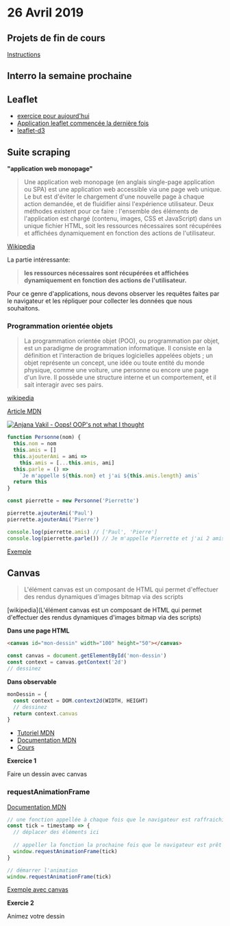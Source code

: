 # 26 Avril 2019

## Projets de fin de cours

[Instructions](https://github.com/idris-maps/heig-datavis-2019/tree/master/projets)

## Interro la semaine prochaine

## Leaflet

* [exercice pour aujourd'hui](https://github.com/idris-maps/heig-datavis-2019/tree/master/20190412-geodonnees/exercice_leaflet)
* [Application leaflet commencée la dernière fois](https://github.com/idris-maps/leaflet-osm-apis)
* [leaflet-d3](https://observablehq.com/@idris-maps/leaflet-et-d3)


## Suite scraping

**"application web monopage"**

> Une application web monopage (en anglais single-page application ou SPA) est une application web accessible via une page web unique. Le but est d'éviter le chargement d'une nouvelle page à chaque action demandée, et de fluidifier ainsi l'expérience utilisateur. Deux méthodes existent pour ce faire : l'ensemble des éléments de l'application est chargé (contenu, images, CSS et JavaScript) dans un unique fichier HTML, soit les ressources nécessaires sont récupérées et affichées dynamiquement en fonction des actions de l'utilisateur.

[Wikipedia](https://fr.wikipedia.org/wiki/Application_web_monopage)

La partie intéressante: 

> **les ressources nécessaires sont récupérées et affichées dynamiquement en fonction des actions de l'utilisateur.**

Pour ce genre d'applications, nous devons observer les requêtes faites par le navigateur et les répliquer pour collecter les données que nous souhaitons.

### Programmation orientée objets

> La programmation orientée objet (POO), ou programmation par objet, est un paradigme de programmation informatique. Il consiste en la définition et l'interaction de briques logicielles appelées objets ; un objet représente un concept, une idée ou toute entité du monde physique, comme une voiture, une personne ou encore une page d'un livre. Il possède une structure interne et un comportement, et il sait interagir avec ses pairs.

[wikipedia](https://fr.wikipedia.org/wiki/Programmation_orient%C3%A9e_objet)

[Article MDN](https://developer.mozilla.org/en-US/docs/Learn/JavaScript/Objects/Object-oriented_JS)

[![Anjana Vakil - Oops! OOP's not what I thought](https://img.youtube.com/vi/qMdxExJCD5s/0.jpg)](https://www.youtube.com/watch?v=qMdxExJCD5s)

```javascript
function Personne(nom) {
  this.nom = nom
  this.amis = []
  this.ajouterAmi = ami =>
    this.amis = [...this.amis, ami]
  this.parle = () =>
    `Je m'appelle ${this.nom} et j'ai ${this.amis.length} amis`
  return this
}

const pierrette = new Personne('Pierrette')

pierrette.ajouterAmi('Paul')
pierrette.ajouterAmi('Pierre')

console.log(pierrette.amis) // ['Paul', 'Pierre']
console.log(pierrette.parle()) // Je m'appelle Pierrette et j'ai 2 amis
```

[Exemple](https://github.com/idris-maps/heig-datavis-2019/blob/master/20190426-canvas/exemples/exemple_raf.html)

## Canvas

> L'élément canvas est un composant de HTML qui permet d'effectuer des rendus dynamiques d'images bitmap via des scripts

[wikipedia](L'élément canvas est un composant de HTML qui permet d'effectuer des rendus dynamiques d'images bitmap via des scripts)

**Dans une page HTML**

```html
<canvas id="mon-dessin" width="100" height="50"></canvas>
```

```javascript
const canvas = document.getElementById('mon-dessin')
const context = canvas.getContext('2d')
// dessinez
```

**Dans observable**

```javascript
monDessin = {
  const context = DOM.context2d(WIDTH, HEIGHT)
  // dessinez
  return context.canvas
}
```

* [Tutoriel MDN](https://developer.mozilla.org/en-US/docs/Web/API/Canvas_API/Tutorial)
* [Documentation MDN](https://developer.mozilla.org/en-US/docs/Web/API/CanvasRenderingContext2D)
* [Cours](https://observablehq.com/@idris-maps/canvas)

**Exercice 1**

Faire un dessin avec canvas

### requestAnimationFrame

[Documentation MDN](https://developer.mozilla.org/en-US/docs/Web/API/window/requestAnimationFrame)

```javascript
// une fonction appellée à chaque fois que le navigateur est raffraichi
const tick = timestamp => {
  // déplacer des éléments ici
  
  // appeller la fonction la prochaine fois que le navigateur est prêt
  window.requestAnimationFrame(tick)
}

// démarrer l'animation
window.requestAnimationFrame(tick)
```

[Exemple avec canvas](https://github.com/idris-maps/heig-datavis-2019/blob/master/20190426-canvas/exemples/exemple_raf.html)

**Exercie 2**

Animez votre dessin